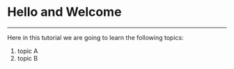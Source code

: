 # Hello and Welcome
------------------------

Here in this tutorial we are going to learn the following topics:

1. topic A
2. topic B

